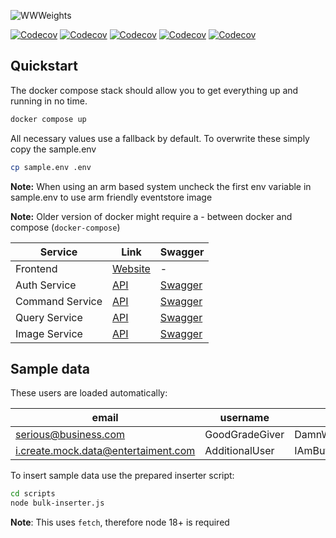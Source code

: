 ![WWWeights](https://user-images.githubusercontent.com/47084064/220177551-d6f90fd9-a4a1-4a8c-b83b-ffc39a9bbda2.png)

[![Codecov](https://img.shields.io/codecov/c/gh/world-wide-weights/wwweights?flag=auth-backend&label=auth-backend)](https://app.codecov.io/gh/world-wide-weights/wwweights)
[![Codecov](https://img.shields.io/codecov/c/gh/world-wide-weights/wwweights?flag=command-backend&label=command-backend)](https://app.codecov.io/gh/world-wide-weights/wwweights)
[![Codecov](https://img.shields.io/codecov/c/gh/world-wide-weights/wwweights?flag=image-backend&label=image-backend)](https://app.codecov.io/gh/world-wide-weights/wwweights)
[![Codecov](https://img.shields.io/codecov/c/gh/world-wide-weights/wwweights?flag=query-backend&label=query-backend)](https://app.codecov.io/gh/world-wide-weights/wwweights)
[![Codecov](https://img.shields.io/codecov/c/gh/world-wide-weights/wwweights?flag=frontend&label=frontend)](https://app.codecov.io/gh/world-wide-weights/wwweights)

## Quickstart

The docker compose stack should allow you to get everything up and running in no time.

```sh
docker compose up
```

All necessary values use a fallback by default. To overwrite these simply copy the sample.env

```sh
cp sample.env .env
```

**Note:** When using an arm based system uncheck the first env variable in sample.env to use arm friendly eventstore image

**Note:** Older version of docker might require a - between docker and compose (`docker-compose`)

| Service         | Link                               | Swagger                                   |
| --------------- | ---------------------------------- | ----------------------------------------- |
| Frontend        | [ Website ](http://localhost:3000) | -                                         |
| Auth Service    | [ API](http://localhost:3001)      | [Swagger ](http://localhost:3001/swagger) |
| Command Service | [ API](http://localhost:3002)      | [Swagger ](http://localhost:3002/swagger) |
| Query Service   | [ API](http://localhost:3003)      | [Swagger ](http://localhost:3003/swagger) |
| Image Service   | [ API](http://localhost:3004)      | [Swagger ](http://localhost:3004/swagger) |

## Sample data

These users are loaded automatically:

| email                               | username       | password                   |
| ----------------------------------- | -------------- | -------------------------- |
| serious@business.com                | GoodGradeGiver | DamnWeReallyWantAGoodGrade |
| i.create.mock.data@entertaiment.com | AdditionalUser | IAmButAHumbleNPC           |

To insert sample data use the prepared inserter script:

```sh
cd scripts
node bulk-inserter.js
```

**Note**: This uses `fetch`, therefore node 18+ is required
